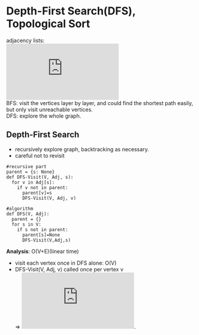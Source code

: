 
# Depth-First Search(DFS), Topological Sort

adjacency lists:  
![](https://latex.codecogs.com/gif.latex?Adj%5Bu%5D%20%3D%20%5Cleft%20%5C%7B%20v%5Cin%20V%20%7C%20%28u%2Cv%29%20%5Cin%20E%5Cright%20%5C%7D)     
BFS: visit the vertices layer by layer, and could find the shortest path easily, but only visit unreachable vertices.  
DFS: explore the whole graph.  


## Depth-First Search
* recursively explore graph, backtracking as necessary.
* careful not to revisit
```
#recursive part
parent = {s: None}
def DFS-Visit(V, Adj, s):
  for v in Adj[s]:
    if v not in parent:
      parent[v]=s
      DFS-Visit(V, Adj, v)

#algorithm
def DFS(V, Adj):
  parent = {}
  for s in V:
    if s not in parent:
      parent[s]=None
      DFS-Visit(V,Adj,s)
```
**Analysis**: O(V+E)(linear time)  
* visit each vertex once in DFS alone: O(V)  
* DFS-Visit(V, Adj, v) called once per vertex v  
=> ![](https://latex.codecogs.com/gif.latex?O%28%5Csum_%7Bv%5Cin%20V%7D%7CAdj%5Bv%5D%7C%20%29%20%3D%20O%28E%29).  

